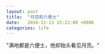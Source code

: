 ```yaml
---
layout: post
title:  "月亮和六便士"
date:   2016-12-13 15:22:00 +0800
categories: life
---
```


"满地都是六便士，他却抬头看见月亮。"
